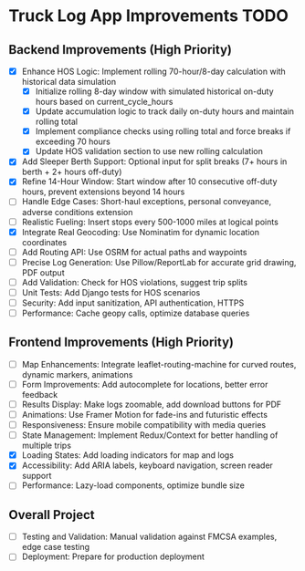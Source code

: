# Truck Log App Improvements TODO

## Backend Improvements (High Priority)

- [x] Enhance HOS Logic: Implement rolling 70-hour/8-day calculation with historical data simulation
  - [x] Initialize rolling 8-day window with simulated historical on-duty hours based on current_cycle_hours
  - [x] Update accumulation logic to track daily on-duty hours and maintain rolling total
  - [x] Implement compliance checks using rolling total and force breaks if exceeding 70 hours
  - [x] Update HOS validation section to use new rolling calculation
- [x] Add Sleeper Berth Support: Optional input for split breaks (7+ hours in berth + 2+ hours off-duty)
- [x] Refine 14-Hour Window: Start window after 10 consecutive off-duty hours, prevent extensions beyond 14 hours
- [ ] Handle Edge Cases: Short-haul exceptions, personal conveyance, adverse conditions extension
- [ ] Realistic Fueling: Insert stops every 500-1000 miles at logical points
- [x] Integrate Real Geocoding: Use Nominatim for dynamic location coordinates
- [ ] Add Routing API: Use OSRM for actual paths and waypoints
- [ ] Precise Log Generation: Use Pillow/ReportLab for accurate grid drawing, PDF output
- [ ] Add Validation: Check for HOS violations, suggest trip splits
- [ ] Unit Tests: Add Django tests for HOS scenarios
- [ ] Security: Add input sanitization, API authentication, HTTPS
- [ ] Performance: Cache geopy calls, optimize database queries

## Frontend Improvements (High Priority)

- [ ] Map Enhancements: Integrate leaflet-routing-machine for curved routes, dynamic markers, animations
- [ ] Form Improvements: Add autocomplete for locations, better error feedback
- [ ] Results Display: Make logs zoomable, add download buttons for PDF
- [ ] Animations: Use Framer Motion for fade-ins and futuristic effects
- [ ] Responsiveness: Ensure mobile compatibility with media queries
- [ ] State Management: Implement Redux/Context for better handling of multiple trips
- [x] Loading States: Add loading indicators for map and logs
- [x] Accessibility: Add ARIA labels, keyboard navigation, screen reader support
- [ ] Performance: Lazy-load components, optimize bundle size

## Overall Project

- [ ] Testing and Validation: Manual validation against FMCSA examples, edge case testing
- [ ] Deployment: Prepare for production deployment
